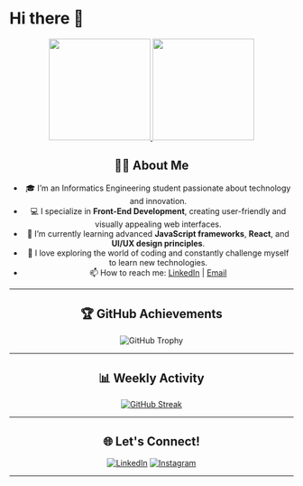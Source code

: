 # Hi there 👋

<div align="center">

<a href="https://github.com/nbyl26">
  <img height="180em" src="https://github-readme-stats-eight-theta.vercel.app/api?username=nbyl26&show_icons=true&theme=nightowl&include_all_commits=true&count_private=true"/>
  <img height="180em" src="https://github-readme-stats-eight-theta.vercel.app/api/top-langs/?username=nbyl26&layout=compact&langs_count=8&theme=nightowl"/>
</a>

## 👨‍💻 About Me
- 🎓 I’m an Informatics Engineering student passionate about technology and innovation.
- 💻 I specialize in **Front-End Development**, creating user-friendly and visually appealing web interfaces.
- 🌱 I’m currently learning advanced **JavaScript frameworks**, **React**, and **UI/UX design principles**.
- 🚀 I love exploring the world of coding and constantly challenge myself to learn new technologies.
- 📫 How to reach me: [LinkedIn](https://linkedin.com/in/nabilpasha) | [Email](mailto:nabilpasha230606@gmail.com)

---

## 🏆 GitHub Achievements
![GitHub Trophy](https://github-profile-trophy.vercel.app/?username=nbyl26&theme=onedark&row=1&column=4)

---

## 📊 Weekly Activity
[![GitHub Streak](https://streak-stats.demolab.com?user=nbyl26&theme=nightowl)](https://git.io/streak-stats)

---

## 🌐 Let's Connect!
[![LinkedIn](https://img.shields.io/badge/LinkedIn-blue?style=flat&logo=linkedin&logoColor=white)](https://linkedin.com/in/nabilpasha)
[![Instagram](https://img.shields.io/badge/Instagram-1DA1F2?style=flat&logo=instagram&logoColor=white)](https://instagram.com/nbyl.26)

---

<!-- Additional custom sections if needed -->

